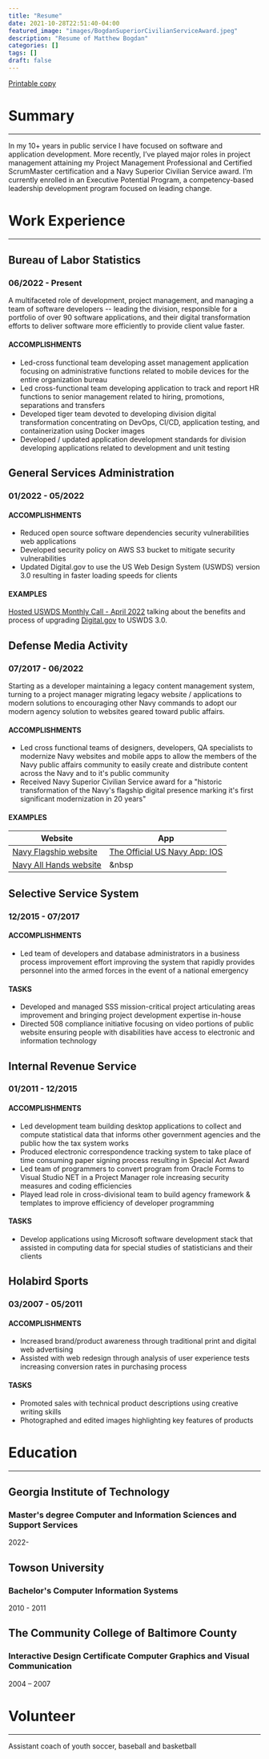 ```yaml
---
title: "Resume"
date: 2021-10-28T22:51:40-04:00
featured_image: "images/BogdanSuperiorCivilianServiceAward.jpeg"
description: "Resume of Matthew Bogdan"
categories: []
tags: []
draft: false
---
```

[Printable copy](/docs/​​Matthew_Bogdan_Resume.pdf)
# Summary
---
In my 10+ years in public service I have focused on software and application development. More recently, I’ve played major roles in project management attaining my Project Management Professional and Certified ScrumMaster certification and a Navy Superior Civilian Service award. I’m currently enrolled in an Executive Potential Program, a competency-based leadership development program focused on leading change.

# Work Experience
---
## Bureau of Labor Statistics 
### 06/2022 - Present
A multifaceted role of development, project management, and managing a team of software developers -- leading the division, responsible for a portfolio of over 90 software applications, and their digital transformation efforts to deliver software more efficiently to provide client value faster.
#### ACCOMPLISHMENTS
* Led-cross functional team developing asset management application focusing on administrative functions related to mobile devices for the entire organization bureau
* Led cross-functional team developing application to track and report HR functions to senior management related to hiring, promotions, separations and transfers
* Developed tiger team devoted to developing division digital transformation concentrating on DevOps, CI/CD, application testing, and containerization using Docker images
* Developed / updated application development standards for division developing applications related to development and unit testing

## General Services Administration
### 01/2022 - 05/2022
#### ACCOMPLISHMENTS
* Reduced open source software dependencies security vulnerabilities web applications
* Developed security policy on AWS S3 bucket to mitigate security vulnerabilities
* Updated Digital.gov to use the US Web Design System (USWDS) version 3.0 resulting in faster loading speeds for clients
#### EXAMPLES
[Hosted USWDS Monthly Call - April 2022](https://digital.gov/event/2022/04/21/uswds-monthly-call-april-2022/) talking about the benefits and process of upgrading [Digital.gov](Digital.gov) to USWDS 3.0.

## Defense Media Activity
### 07/2017 - 06/2022
Starting as a developer maintaining a legacy content management system, turning to a project manager migrating legacy website / applications to modern solutions to encouraging other Navy commands to adopt our modern agency solution to websites geared toward public affairs.
#### ACCOMPLISHMENTS
* Led cross functional teams of designers, developers, QA specialists to modernize Navy websites and mobile apps to allow the members of the Navy public affairs community to easily create and distribute content across the Navy and to it's public community
* Received Navy Superior Civilian Service award for a "historic transformation of the Navy's flagship digital presence marking it's first significant modernization in 20 years"
#### EXAMPLES
|Website|App|
|---|---|
|[Navy Flagship website](https://www.navy.mil) | [The Official US Navy App: IOS](https://apps.apple.com/us/app/the-official-us-navy-app/id1575606823)|
|[Navy All Hands website](https://www.ah.mil) | &nbsp |

## Selective Service System
### 12/2015 - 07/2017
#### ACCOMPLISHMENTS
* Led team of developers and database administrators in a business process improvement effort improving the system that rapidly provides personnel into the armed forces in the event of a national emergency
#### TASKS
* Developed and managed SSS mission-critical project articulating areas improvement and bringing project development expertise in-house 
* Directed 508 compliance initiative focusing on video portions of public website ensuring people with disabilities have access to electronic and information technology



## Internal Revenue Service
### 01/2011 - 12/2015
#### ACCOMPLISHMENTS
* Led development team building desktop applications to collect and compute statistical data that informs other government agencies and the public how the tax system works
* Produced electronic correspondence tracking system to take place of time consuming paper signing process resulting in Special Act Award
* Led team of programmers to convert program from Oracle Forms to Visual Studio NET in a Project Manager role increasing security measures and coding efficiencies
* Played lead role in cross-divisional team to build agency framework & templates to improve efficiency of developer programming

#### TASKS
* Develop applications using Microsoft software development stack that assisted in computing data for special studies of statisticians and their clients


## Holabird Sports
### 03/2007 - 05/2011
#### ACCOMPLISHMENTS
* Increased brand/product awareness through traditional print and digital web advertising
* Assisted with web redesign through analysis of user experience tests increasing conversion rates in purchasing process

#### TASKS
* Promoted sales with technical product descriptions using creative writing skills
* Photographed and edited images highlighting key features of products

# Education
---
## Georgia Institute of Technology
### Master's degree Computer and Information Sciences and Support Services
2022-
## Towson University
### Bachelor's Computer Information Systems
2010 - 2011
## The Community College of Baltimore County
### Interactive Design Certificate Computer Graphics and Visual Communication
2004 – 2007
# Volunteer
---
Assistant coach of youth soccer, baseball and basketball

